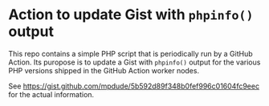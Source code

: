 # Action to update Gist with `phpinfo()` output

This repo contains a simple PHP script that is periodically run by 
a GitHub Action. Its puropose is to update a Gist with `phpinfo()`
output for the various PHP versions shipped in the GitHub Action worker
nodes.

See https://gist.github.com/mpdude/5b592d89f348b0fef996c01604fc9eec for the 
actual information.

